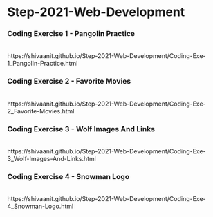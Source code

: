 # Step-2021-Web-Development
<h3>Coding Exercise 1 - Pangolin Practice</h3>
<br>
https://shivaanit.github.io/Step-2021-Web-Development/Coding-Exe-1_Pangolin-Practice.html

<h3>Coding Exercise 2 - Favorite Movies</h3>
<br>
https://shivaanit.github.io/Step-2021-Web-Development/Coding-Exe-2_Favorite-Movies.html

<h3>Coding Exercise 3 - Wolf Images And Links</h3>
<br>
https://shivaanit.github.io/Step-2021-Web-Development/Coding-Exe-3_Wolf-Images-And-Links.html

<h3>Coding Exercise 4 - Snowman Logo</h3>
<br>
https://shivaanit.github.io/Step-2021-Web-Development/Coding-Exe-4_Snowman-Logo.html
